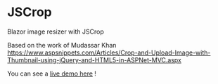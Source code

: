 # JSCrop
Blazor image resizer with JSCrop

Based on the work of Mudassar Khan https://www.aspsnippets.com/Articles/Crop-and-Upload-Image-with-Thumbnail-using-jQuery-and-HTML5-in-ASPNet-MVC.aspx

You can see a [live demo here](https://blazordemos.exceldev.com/jscrop) !
